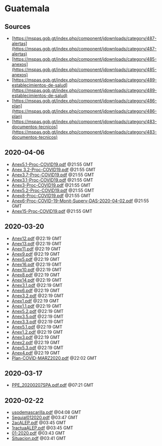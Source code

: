 # Guatemala

## Sources

* [https://mspas.gob.gt/index.php/component/jdownloads/category/487-alertas](https://mspas.gob.gt/index.php/component/jdownloads/category/487-alertas)
* [https://mspas.gob.gt/index.php/component/jdownloads/category/485-anexos](https://mspas.gob.gt/index.php/component/jdownloads/category/485-anexos)
* [https://mspas.gob.gt/index.php/component/jdownloads/category/489-establecimientos-de-salud](https://mspas.gob.gt/index.php/component/jdownloads/category/489-establecimientos-de-salud)
* [https://mspas.gob.gt/index.php/component/jdownloads/category/486-plan](https://mspas.gob.gt/index.php/component/jdownloads/category/486-plan)
* [https://mspas.gob.gt/index.php/component/jdownloads/category/483-documentos-tecnicos](https://mspas.gob.gt/index.php/component/jdownloads/category/483-documentos-tecnicos)


## 2020-04-06

* [Anex5.1-Proc-COVID19.pdf](783a35a4cb6656dbea8b577ef546110bd71731f5/file.pdf) @21:55 GMT
* [Anex 3.2-Proc-COVID19.pdf](1a18d710a8f4c5d394bfd7045381874481c8d1ae/file.pdf) @21:55 GMT
* [Anex3.7-Proc-COVID19.pdf](b05d126fa0440368b5f0138cb6ab58598d72cb63/file.pdf) @21:55 GMT
* [Anex3.1-Proc-COVID19.pdf](134844c2dea395663a99716979912c0a8436917c/file.pdf) @21:55 GMT
* [Anex3-Proc-COVID19.pdf](44d57667bcfdc16f1acfceee61a741c6257c8e7b/file.pdf) @21:55 GMT
* [Anex5.2-Proc-COVID19.pdf](51d5c4ad5c88e5fb07a75d46fac6db23eacc74d5/file.pdf) @21:55 GMT
* [Anex8-Proc-COVID19.pdf](8e2d7f08c44a6629ed0b113d2706aaf8a2876593/file.pdf) @21:55 GMT
* [Anex6-Proc-COVID-19-Monit-Superv-DAS-2020-04-02.pdf](b3b2c6df200d595f7bad2e1482d6d948022476ae/file.pdf) @21:55 GMT
* [Anex15-Proc-COVID19.pdf](62b3db82d8d3d48e483d44c837d809659e9c1b4b/file.pdf) @21:55 GMT

## 2020-03-20

* [Anex12.pdf](5d24250a7abab83dadb8af8457fb3bf9524a2bb9/file.pdf) @22:19 GMT
* [Anex13.pdf](68ba327b91c994765f473703b8c80376696fbb1f/file.pdf) @22:19 GMT
* [Anex11.pdf](673e654dbe671db91f5d080c528380a97f34fc1e/file.pdf) @22:19 GMT
* [Anex9.pdf](7429bdf703fdf6c5a69e10ab3f401d119726a590/file.pdf) @22:19 GMT
* [Anex5.pdf](9644cb0448c9795b6a4aa04b9953c64ad13dab49/file.pdf) @22:19 GMT
* [Anex16.pdf](3c2daa78df65d14f9b2c618724c84843a6a92a05/file.pdf) @22:19 GMT
* [Anex10.pdf](2cf7bbc18a401758ba4d2692959f51f6aa60b387/file.pdf) @22:19 GMT
* [Anex8.pdf](e50189960e11efacb7e6e9b9a956948cc8082c8e/file.pdf) @22:19 GMT
* [Anex14.pdf](cbe395c880f9ae997b53be0b0a4343706d596d66/file.pdf) @22:19 GMT
* [Anex3.1.pdf](bf4d4611b79676f3be0957e940e3fb35941635d5/file.pdf) @22:19 GMT
* [Anex6.pdf](cea8d9d31a66c3faa92fedd80bd661701c59f8ee/file.pdf) @22:19 GMT
* [Anex3.2.pdf](d50c8b45a4f89815a395cc8cfa58c4549632f29a/file.pdf) @22:19 GMT
* [Anex1.pdf](bc9bd640469fca577ab2f2faeff302525d503a51/file.pdf) @22:19 GMT
* [Anex1.1.pdf](ec2c0eefbe07c1a72339859bb12b225470ca7172/file.pdf) @22:19 GMT
* [Anex5.2.pdf](ef8b473b10f20b304c8b8e44c6aee8234c2a3b97/file.pdf) @22:19 GMT
* [Anex3.5.pdf](a5132adc641e9b15e8361760a0fc1f227b57d8a4/file.pdf) @22:19 GMT
* [Anex3.3.pdf](12ae5f85b6e297252fc98af8c3c4dad7d39dce1c/file.pdf) @22:19 GMT
* [Anex5.1.pdf](84f67ff90ae54f0551a26d51f9984be50772e9ec/file.pdf) @22:19 GMT
* [Anex1.2.pdf](74486e86e0ea921ab8d082350693103d9cb2096e/file.pdf) @22:19 GMT
* [Anex3.pdf](73f879840e1cc6bf19527eb8e9501f5a26216134/file.pdf) @22:19 GMT
* [Anex2.pdf](3ca739a96898ba059feee2bb11aa7de1136d4b06/file.pdf) @22:19 GMT
* [Anex5.3.pdf](1f1c977799f722f5c8ff03772a2261ada0b71d36/file.pdf) @22:19 GMT
* [Anex4.pdf](fe9c4292a5dbe8107db82fd5d7f8c33b03ee2950/file.pdf) @22:19 GMT
* [Plan-COVID-MARZ2020.pdf](150b130fa39d64d932e4efe9bc9ed8deb824057d/file.pdf) @22:02 GMT

## 2020-03-17

* [PPE\_20200207SPA.pdf.pdf](6ee5a1980faa415a2f78eb20cf70084c1d88c3af/file.pdf) @07:21 GMT

## 2020-02-22

* [usodemascarilla.pdf](54b40226874c365aa59c0fdccd41f272d3568b98/file.pdf) @04:08 GMT
* [Seguial012020.pdf](574029bd0e037f02f20d2bf7cbee3d88e8a086e3/file.pdf) @03:47 GMT
* [2acALEP.pdf](fa63106ade0cc1f9de222e83bd049b1cdfbb0040/file.pdf) @03:45 GMT
* [1ractuaALEP.pdf](5fe526c467891c33dffc35516007722b51011c7e/file.pdf) @03:45 GMT
* [01-2020.pdf](1e2af8017a4a0f5f1f7c7095b3a13c4577b0eacc/file.pdf) @03:43 GMT
* [Situacion.pdf](9bbc44ce99d1d37e6534e381b80ca7fd89dfda80/file.pdf) @03:41 GMT
